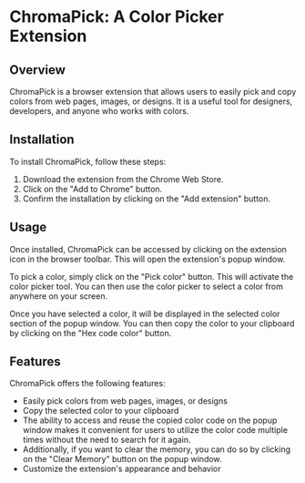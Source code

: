  # ChromaPick: A Color Picker Extension

## Overview
ChromaPick is a browser extension that allows users to easily pick and copy colors from web pages, images, or designs. It is a useful tool for designers, developers, and anyone who works with colors.

## Installation
To install ChromaPick, follow these steps:

1. Download the extension from the Chrome Web Store.
2. Click on the "Add to Chrome" button.
3. Confirm the installation by clicking on the "Add extension" button.

## Usage
Once installed, ChromaPick can be accessed by clicking on the extension icon in the browser toolbar. This will open the extension's popup window.

To pick a color, simply click on the "Pick color" button. This will activate the color picker tool. You can then use the color picker to select a color from anywhere on your screen.

Once you have selected a color, it will be displayed in the selected color section of the popup window. You can then copy the color to your clipboard by clicking on the "Hex code color" button.

## Features
ChromaPick offers the following features:

* Easily pick colors from web pages, images, or designs
* Copy the selected color to your clipboard
* The ability to access and reuse the copied color code on the popup window makes it convenient for users to utilize the color code multiple times without the need to search for it again.
* Additionally, if you want to clear the memory, you can do so by clicking on the "Clear Memory" button on the popup window. 
* Customize the extension's appearance and behavior
